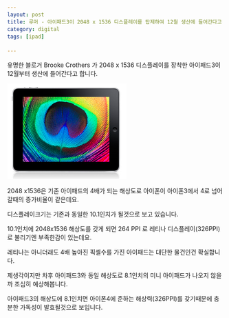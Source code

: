 ```yaml
---
layout: post
title: 루머 - 아이패드3이 2048 x 1536 디스플레이를 탑제하여 12월 생산에 들어간다고 합니다.
category: digital
tags: [ipad]

---
```

유명한 블로거 Brooke Crothers 가 2048 x 1536 디스플레이를 장착한 아이패드3이 12월부터 생산에 들어간다고 합니다.

![iPad 3](/images/posts/iPad-3.png)
 
2048 x1536은 기존 아이패드의 4배가 되는 해상도로 아이폰이 아이폰3에서 4로 넘어갈때의 증가비율이 같은데요.

디스플레이크기는 기존과 동일한 10.1인치가 될것으로 보고 있습니다.

10.1인치에 2048x1536 해상도를 갖게 되면 264 PPI 로 레티나 디스플레이(326PPI)로 불리기엔 부족한감이 있는데요.

레티나는 아니더래도 4배 높아진 픽셀수를 가진 아이패드는 대단한 물건인건 확실합니다.

 

제생각이지만 차후 아이패드3와 동일 해상도로 8.1인치의 미니 아이패드가 나오지 않을까 조심히 예상해봅니다.

아이패드3의 해상도에 8.1인치면 아이폰4에 준하는 해상력(326PPI)를 갖기때문에 충분한 가독성이 발효될것으로 보입니다.

 